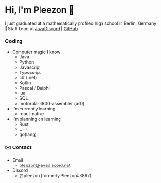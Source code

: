 # Hi, I'm Pleezon 👋
I just graduated at a mathematically profiled high school in Berlin, Germany  
📝Staff Lead at [JavaDiscord](https://discordjug.net/) | [GitHub](https://github.com/Java-Discord) 

### Coding
- Computer magic I know
  - Java
  - Python
  - Javascript
  - Typescript
  - c# (.net)
  - Kotlin
  - Pascal / Delphi
  - lua
  - SQL
  - motorola-6800-assembler (as0)
- I'm currently learning
  - react-native
- I'm planning on learning
  - Rust
  - C++
  - go(lang)
  
 ### ✉️ Contact
 - Email
   - pleezon@javadiscord.net
 - Discord
   - @pleezon (formerly Pleezon#8867)


<!--
**Pleezon/Pleezon** is a ✨ _special_ ✨ repository because its `README.md` (this file) appears on your GitHub profile.

Here are some ideas to get you started:

- 🔭 I’m currently working on ...
- 🌱 I’m currently learning ...
- 👯 I’m looking to collaborate on ...
- 🤔 I’m looking for help with ...
- 💬 Ask me about ...
- 📫 How to reach me: ...
- 😄 Pronouns: ...
- ⚡ Fun fact: ...
-->
